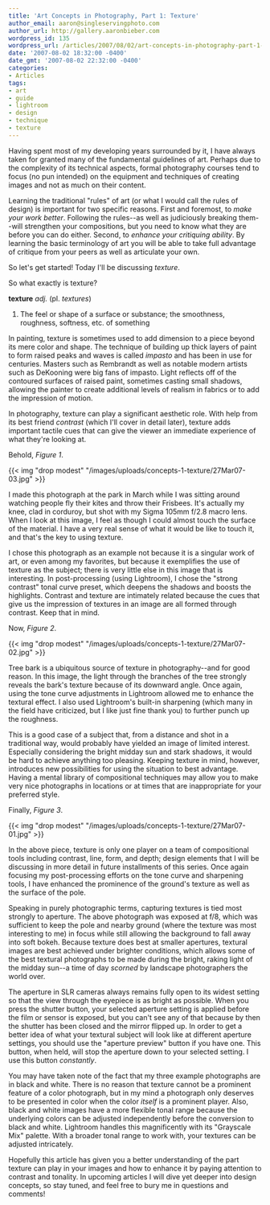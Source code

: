 ```yaml
---
title: 'Art Concepts in Photography, Part 1: Texture'
author_email: aaron@singleservingphoto.com
author_url: http://gallery.aaronbieber.com
wordpress_id: 135
wordpress_url: /articles/2007/08/02/art-concepts-in-photography-part-1-texture/
date: '2007-08-02 18:32:00 -0400'
date_gmt: '2007-08-02 22:32:00 -0400'
categories:
- Articles
tags:
- art
- guide
- lightroom
- design
- technique
- texture
---
```


Having spent most of my developing years surrounded by it, I have always
taken for granted many of the fundamental guidelines of art. Perhaps due
to the complexity of its technical aspects, formal photography courses
tend to focus (no pun intended) on the equipment and techniques of
creating images and not as much on their content.

Learning the traditional "rules" of art (or what I would call the rules
of design) is important for two specific reasons. First and foremost, to
*make your work better*. Following the rules--as well as judiciously
breaking them--will strengthen your compositions, but you need to know
what they are before you can do either. Second, to *enhance your
critiquing ability*. By learning the basic terminology of art you will
be able to take full advantage of critique from your peers as well as
articulate your own.

So let's get started! Today I'll be discussing _texture_.<!--more-->

So what exactly is texture?

**texture** _adj._ (pl. *textures*)

1. The feel or shape of a surface or substance; the smoothness, roughness,
   softness, etc. of something

In painting, texture is sometimes used to add dimension to a piece
beyond its mere color and shape. The technique of building up thick
layers of paint to form raised peaks and waves is called _impasto_ and
has been in use for centuries. Masters such as Rembrandt as well as
notable modern artists such as DeKooning were big fans of impasto. Light
reflects off of the contoured surfaces of raised paint, sometimes
casting small shadows, allowing the painter to create additional levels
of realism in fabrics or to add the impression of motion.

In photography, texture can play a significant aesthetic role. With help
from its best friend _contrast_ (which I'll cover in detail later),
texture adds important tactile cues that can give the viewer an
immediate experience of what they're looking at.

Behold, _Figure 1_.

{{< img "drop modest" "/images/uploads/concepts-1-texture/27Mar07-03.jpg" >}}

I made this photograph at the park in March while I was sitting around
watching people fly their kites and throw their Frisbees. It's actually
my knee, clad in corduroy, but shot with my Sigma 105mm f/2.8 macro
lens. When I look at this image, I feel as though I could almost touch
the surface of the material. I have a very real sense of what it would
be like to touch it, and that's the key to using texture.

I chose this photograph as an example not because it is a singular work
of art, or even among my favorites, but because it exemplifies the use
of texture as the subject; there is very little else in this image that
is interesting. In post-processing (using Lightroom), I chose the
"strong contrast" tonal curve preset, which deepens the shadows and
boosts the highlights. Contrast and texture are intimately related
because the cues that give us the impression of textures in an image are
all formed through contrast. Keep that in mind.

Now, _Figure 2_.

{{< img "drop modest" "/images/uploads/concepts-1-texture/27Mar07-02.jpg" >}}

Tree bark is a ubiquitous source of texture in photography--and for good
reason. In this image, the light through the branches of the tree
strongly reveals the bark's texture because of its downward angle. Once
again, using the tone curve adjustments in Lightroom allowed me to
enhance the textural effect. I also used Lightroom's built-in sharpening
(which many in the field have criticized, but I like just fine thank
you) to further punch up the roughness.

This is a good case of a subject that, from a distance and shot in a
traditional way, would probably have yielded an image of limited
interest. Especially considering the bright midday sun and stark
shadows, it would be hard to achieve anything too pleasing. Keeping
texture in mind, however, introduces new possibilities for using the
situation to best advantage. Having a mental library of compositional
techniques may allow you to make very nice photographs in locations or
at times that are inappropriate for your preferred style.

Finally, _Figure 3_.

{{< img "drop modest" "/images/uploads/concepts-1-texture/27Mar07-01.jpg" >}}

In the above piece, texture is only one player on a team of
compositional tools including contrast, line, form, and depth; design
elements that I will be discussing in more detail in future installments
of this series. Once again focusing my post-processing efforts on the
tone curve and sharpening tools, I have enhanced the prominence of the
ground's texture as well as the surface of the pole.

Speaking in purely photographic terms, capturing textures is tied most
strongly to aperture. The above photograph was exposed at f/8, which was
sufficient to keep the pole and nearby ground (where the texture was
most interesting to me) in focus while still allowing the background to
fall away into soft bokeh. Because texture does best at smaller
apertures, textural images are best achieved under brighter conditions,
which allows some of the best textural photographs to be made during the
bright, raking light of the midday sun--a time of day _scorned_ by
landscape photographers the world over.

The aperture in SLR cameras always remains fully open to its widest
setting so that the view through the eyepiece is as bright as possible.
When you press the shutter button, your selected aperture setting is
applied before the film or sensor is exposed, but you can't see any of
that because by then the shutter has been closed and the mirror flipped
up. In order to get a better idea of what your textural subject will
look like at different aperture settings, you should use the "aperture
preview" button if you have one. This button, when held, will stop the
aperture down to your selected setting. I use this button
_constantly_.

You may have taken note of the fact that my three example photographs
are in black and white. There is no reason that texture cannot be a
prominent feature of a color photograph, but in my mind a photograph
only deserves to be presented in color when the color _itself_ is a
prominent player. Also, black and white images have a more flexible
tonal range because the underlying colors can be adjusted independently
before the conversion to black and white. Lightroom handles this
magnificently with its "Grayscale Mix" palette. With a broader tonal
range to work with, your textures can be adjusted intricately.

Hopefully this article has given you a better understanding of the part
texture can play in your images and how to enhance it by paying
attention to contrast and tonality. In upcoming articles I will dive yet
deeper into design concepts, so stay tuned, and feel free to bury me in
questions and comments!
